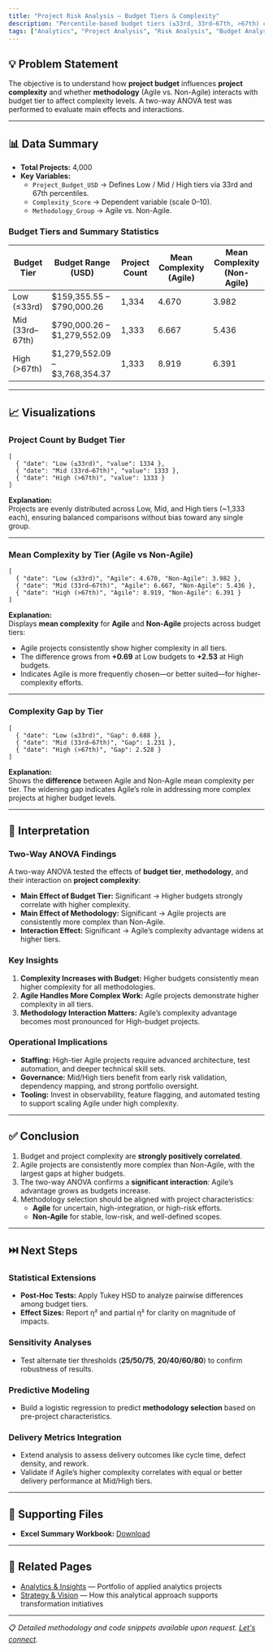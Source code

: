 ```yaml
---
title: "Project Risk Analysis – Budget Tiers & Complexity"
description: "Percentile-based budget tiers (≤33rd, 33rd–67th, >67th) comparing Agile vs. Non-Agile complexity using two-way ANOVA insights."
tags: ["Analytics", "Project Analysis", "Risk Analysis", "Budget Analysis"]
---
```


## 💡 Problem Statement
The objective is to understand how **project budget** influences **project complexity** and whether **methodology** (Agile vs. Non-Agile) interacts with budget tier to affect complexity levels. A two-way ANOVA test was performed to evaluate main effects and interactions.

---

## 📊 Data Summary

- **Total Projects:** 4,000
- **Key Variables:**  
  - `Project_Budget_USD` → Defines Low / Mid / High tiers via 33rd and 67th percentiles.
  - `Complexity_Score` → Dependent variable (scale 0–10).
  - `Methodology_Group` → Agile vs. Non-Agile.

### Budget Tiers and Summary Statistics

| **Budget Tier**     | **Budget Range (USD)**          | **Project Count** | **Mean Complexity (Agile)** | **Mean Complexity (Non-Agile)** |
|---------------------|---------------------------------|-------------------|------------------------------|----------------------------------|
| Low (≤33rd)         | $159,355.55 – $790,000.26       | 1,334             | 4.670                        | 3.982                            |
| Mid (33rd–67th)     | $790,000.26 – $1,279,552.09     | 1,333             | 6.667                        | 5.436                            |
| High (>67th)        | $1,279,552.09 – $3,768,354.37   | 1,333             | 8.919                        | 6.391                            |

---

## 📈 Visualizations

### Project Count by Budget Tier

```barchart
[
  { "date": "Low (≤33rd)", "value": 1334 },
  { "date": "Mid (33rd–67th)", "value": 1333 },
  { "date": "High (>67th)", "value": 1333 }
]
```

**Explanation:**  
Projects are evenly distributed across Low, Mid, and High tiers (~1,333 each), ensuring balanced comparisons without bias toward any single group.

---

### Mean Complexity by Tier (Agile vs Non-Agile)

```barchart
[
  { "date": "Low (≤33rd)", "Agile": 4.670, "Non-Agile": 3.982 },
  { "date": "Mid (33rd–67th)", "Agile": 6.667, "Non-Agile": 5.436 },
  { "date": "High (>67th)", "Agile": 8.919, "Non-Agile": 6.391 }
]
```

**Explanation:**  
Displays **mean complexity** for **Agile** and **Non-Agile** projects across budget tiers:
- Agile projects consistently show higher complexity in all tiers.
- The difference grows from **+0.69** at Low budgets to **+2.53** at High budgets.
- Indicates Agile is more frequently chosen—or better suited—for higher-complexity efforts.

---

### Complexity Gap by Tier

```linechart
[
  { "date": "Low (≤33rd)", "Gap": 0.688 },
  { "date": "Mid (33rd–67th)", "Gap": 1.231 },
  { "date": "High (>67th)", "Gap": 2.528 }
]
```

**Explanation:**  
Shows the **difference** between Agile and Non-Agile mean complexity per tier. The widening gap indicates Agile’s role in addressing more complex projects at higher budget levels.

---

## 🧠 Interpretation

### Two-Way ANOVA Findings
A two-way ANOVA tested the effects of **budget tier**, **methodology**, and their interaction on **project complexity**:

- **Main Effect of Budget Tier:** Significant → Higher budgets strongly correlate with higher complexity.
- **Main Effect of Methodology:** Significant → Agile projects are consistently more complex than Non-Agile.
- **Interaction Effect:** Significant → Agile’s complexity advantage widens at higher tiers.

### Key Insights
1. **Complexity Increases with Budget:** Higher budgets consistently mean higher complexity for all methodologies.
2. **Agile Handles More Complex Work:** Agile projects demonstrate higher complexity in all tiers.
3. **Methodology Interaction Matters:** Agile’s complexity advantage becomes most pronounced for High-budget projects.

### Operational Implications
- **Staffing:** High-tier Agile projects require advanced architecture, test automation, and deeper technical skill sets.
- **Governance:** Mid/High tiers benefit from early risk validation, dependency mapping, and strong portfolio oversight.
- **Tooling:** Invest in observability, feature flagging, and automated testing to support scaling Agile under high complexity.

---

## ✅ Conclusion

1. Budget and project complexity are **strongly positively correlated**.
2. Agile projects are consistently more complex than Non-Agile, with the largest gaps at higher budgets.
3. The two-way ANOVA confirms a **significant interaction**: Agile’s advantage grows as budgets increase.
4. Methodology selection should be aligned with project characteristics:
   - **Agile** for uncertain, high-integration, or high-risk efforts.
   - **Non-Agile** for stable, low-risk, and well-defined scopes.

---

## ⏭️ Next Steps

### Statistical Extensions
- **Post-Hoc Tests:** Apply Tukey HSD to analyze pairwise differences among budget tiers.
- **Effect Sizes:** Report η² and partial η² for clarity on magnitude of impacts.

### Sensitivity Analyses
- Test alternate tier thresholds (**25/50/75**, **20/40/60/80**) to confirm robustness of results.

### Predictive Modeling
- Build a logistic regression to predict **methodology selection** based on pre-project characteristics.

### Delivery Metrics Integration
- Extend analysis to assess delivery outcomes like cycle time, defect density, and rework.
- Validate if Agile’s higher complexity correlates with equal or better delivery performance at Mid/High tiers.

---

## 📂 Supporting Files

- **Excel Summary Workbook:** [Download](/assets/files/M7.3%20Final%20Project%20Phase%203.xlsx)

---

## 🔗 Related Pages

- [Analytics & Insights](/#/analytics) — Portfolio of applied analytics projects  
- [Strategy & Vision](/#/strategy) — How this analytical approach supports transformation initiatives  

---

📋 *Detailed methodology and code snippets available upon request. [Let's connect](/#/contact).*



